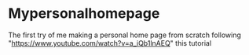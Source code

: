 # Mypersonalhomepage
The first try of me making a personal home page from scratch following "https://www.youtube.com/watch?v=a_iQb1lnAEQ" this tutorial
